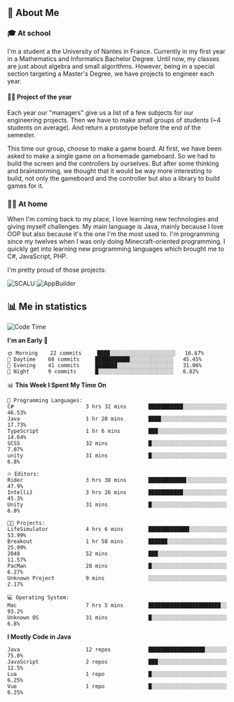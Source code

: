 ## 👀 About Me

### 🎓 At school

I'm a student a the University of Nantes in France. Currently in my first year in a Mathematics and Informatics Bachelor Degree. Until now, my classes are just about algebra and small algorithms. However, being in a special section targeting a Master's Degree, we have projects to engineer each year. 

#### 🔧🔬 Project of the year

Each year our "managers" give us a list of a few subjects for our engineering projects. Then we have to make small groups of students (~4 students on average). And return a prototype before the end of the semester.

This time our group, choose to make a game board. At first, we have been asked to make a single game on a homemade gameboard. So we had to build the screen and the controllers by ourselves. 
But after some thinking and brainstorming, we thought that it would be way more interesting to build, not only the gameboard and the controller but also a library to build games for it.

### 👨‍💻 At home

When I'm coming back to my place, I love learning new technologies and giving myself challenges. My main language is Java, mainly because I love OOP but also because it's the one I'm the most used to. I'm programming since my twelves when I was only doing Minecraft-oriented programming.  I quickly get into learning new programming languages which brought me to C#, JavaScript, PHP. 

I'm pretty proud of those projects:

![SCALU](https://github-readme-stats.vercel.app/api/pin?username=renardfute&repo=SCALU)
![AppBuilder](https://github-readme-stats.vercel.app/api/pin?username=pulsedev2&repo=AppBuilder)

## 📊 Me in statistics
<!--START_SECTION:waka-->
![Code Time](http://img.shields.io/badge/Code%20Time-7%20hrs%2050%20mins-blue)

**I'm an Early 🐤** 

```text
🌞 Morning    22 commits     ████░░░░░░░░░░░░░░░░░░░░░   16.67% 
🌆 Daytime    60 commits     ███████████░░░░░░░░░░░░░░   45.45% 
🌃 Evening    41 commits     ███████░░░░░░░░░░░░░░░░░░   31.06% 
🌙 Night      9 commits      █░░░░░░░░░░░░░░░░░░░░░░░░   6.82%

```


📊 **This Week I Spent My Time On** 

```text
💬 Programming Languages: 
C#                       3 hrs 32 mins       ███████████░░░░░░░░░░░░░░   46.53% 
Java                     1 hr 20 mins        ████░░░░░░░░░░░░░░░░░░░░░   17.73% 
TypeScript               1 hr 6 mins         ███░░░░░░░░░░░░░░░░░░░░░░   14.64% 
SCSS                     32 mins             █░░░░░░░░░░░░░░░░░░░░░░░░   7.07% 
unity                    31 mins             █░░░░░░░░░░░░░░░░░░░░░░░░   6.8%

🔥 Editors: 
Rider                    3 hrs 38 mins       ████████████░░░░░░░░░░░░░   47.9% 
IntelliJ                 3 hrs 26 mins       ███████████░░░░░░░░░░░░░░   45.3% 
Unity                    31 mins             █░░░░░░░░░░░░░░░░░░░░░░░░   6.8%

🐱‍💻 Projects: 
LifeSimulator            4 hrs 6 mins        █████████████░░░░░░░░░░░░   53.99% 
Breakout                 1 hr 58 mins        ██████░░░░░░░░░░░░░░░░░░░   25.99% 
2048                     52 mins             ███░░░░░░░░░░░░░░░░░░░░░░   11.57% 
PacMan                   28 mins             █░░░░░░░░░░░░░░░░░░░░░░░░   6.27% 
Unknown Project          9 mins              ░░░░░░░░░░░░░░░░░░░░░░░░░   2.17%

💻 Operating System: 
Mac                      7 hrs 5 mins        ███████████████████████░░   93.2% 
Unknown OS               31 mins             █░░░░░░░░░░░░░░░░░░░░░░░░   6.8%

```

**I Mostly Code in Java** 

```text
Java                     12 repos            ██████████████████░░░░░░░   75.0% 
JavaScript               2 repos             ███░░░░░░░░░░░░░░░░░░░░░░   12.5% 
Lua                      1 repo              █░░░░░░░░░░░░░░░░░░░░░░░░   6.25% 
Vue                      1 repo              █░░░░░░░░░░░░░░░░░░░░░░░░   6.25%

```



<!--END_SECTION:waka-->
